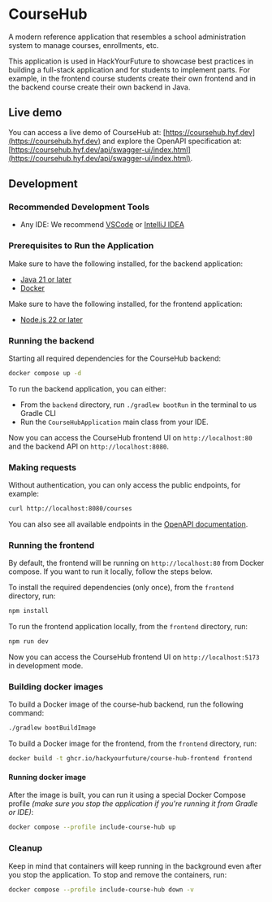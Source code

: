 # CourseHub

A modern reference application that resembles a school administration system to manage courses, enrollments, etc.

This application is used in HackYourFuture to showcase best practices in building a full-stack application and for
students to implement parts. For example, in the frontend course students create their own frontend and in the backend
course create their own backend in Java.

## Live demo

You can access a live demo of CourseHub at: [https://coursehub.hyf.dev](https://coursehub.hyf.dev) and explore the OpenAPI specification at: [https://coursehub.hyf.dev/api/swagger-ui/index.html](https://coursehub.hyf.dev/api/swagger-ui/index.html).

## Development

### Recommended Development Tools

* Any IDE: We recommend [VSCode](https://code.visualstudio.com/download)
  or [IntelliJ IDEA](https://www.jetbrains.com/idea/download/?section=mac)

### Prerequisites to Run the Application

Make sure to have the following installed, for the backend application:

* [Java 21 or later](https://adoptium.net/temurin/releases)
* [Docker](https://www.docker.com/products/docker-desktop/)

Make sure to have the following installed, for the frontend application:

* [Node.js 22 or later](https://nodejs.org/en/download)

### Running the backend

Starting all required dependencies for the CourseHub backend:

```bash
docker compose up -d
```

To run the backend application, you can either:

* From the `backend` directory, run `./gradlew bootRun` in the terminal to us Gradle CLI
* Run the `CourseHubApplication` main class from your IDE.

Now you can access the CourseHub frontend UI on `http://localhost:80` and the backend API on `http://localhost:8080`.

### Making requests

Without authentication, you can only access the public endpoints, for example:

```bash
curl http://localhost:8080/courses
```

You can also see all available endpoints in the [OpenAPI documentation](http://localhost:8080/swagger-ui/index.html).

### Running the frontend

By default, the frontend will be running on `http://localhost:80` from Docker compose. If you want to run it
locally, follow the steps below.

To install the required dependencies (only once), from the `frontend` directory, run:

```bash 
npm install
```

To run the frontend application locally, from the `frontend` directory, run:

```bash
npm run dev
```

Now you can access the CourseHub frontend UI on `http://localhost:5173` in development mode.

### Building docker images

To build a Docker image of the course-hub backend, run the following command:

```bash
./gradlew bootBuildImage
```

To build a Docker image for the frontend, from the `frontend` directory, run:

```bash
docker build -t ghcr.io/hackyourfuture/course-hub-frontend frontend
```

#### Running docker image

After the image is built, you can run it using a special Docker Compose profile _(make sure you stop the application if
you're running it from Gradle or IDE)_:

```bash
docker compose --profile include-course-hub up
```

### Cleanup

Keep in mind that containers will keep running in the background even after you stop the application. To stop and remove
the containers, run:

```bash
docker compose --profile include-course-hub down -v
```
